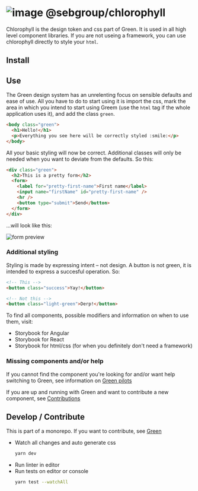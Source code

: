 # ![image](https://user-images.githubusercontent.com/11420341/122373442-c80cee00-cf61-11eb-8bf1-9c48e2decb8e.png) @sebgroup/chlorophyll


Chlorophyll is the design token and css part of Green. It is used in all high level component libraries. If you are not useing a framework, you can use chlorophyll directly to style your `html`.

## Install

## Use

The Green design system has an unrelenting focus on sensible defaults and ease of use. All you have to do to start using it is import the css, mark the area in which you intend to start using Greem (use the `html` tag if the whole application uses it), and add the class `green`.

```html
<body class="green">
  <h1>Hello!</h1>
  <p>Everything you see here will be correctly styled :smile:</p>
</body>
```

All your basic styling will now be correct. Additional classes will only be needed when you want to deviate from the defaults. So this:

```html
<div class="green">
  <h2>This is a pretty form</h2>
  <form>
    <label for="pretty-first-name">First name</label>
    <input name="firstName" id="pretty-first-name" />
    <hr />
    <button type="submit">Send</button>
  </form>
</div>
```

...will look like this:

![form preview](https://user-images.githubusercontent.com/548783/120811253-11197700-c54c-11eb-9bfe-1091a810c4e0.png)

### Additional styling

Styling is made by expressing intent – not design. A button is not green, it is intended to express a succesful operation. So:

```html
<!-- This -->
<button class="success">Yay!</button>

<!-- Not this -->
<button class="light-green">Derp!</button>
```

To find all components, possible modifiers and information on when to use them, visit:

- Storybook for Angular
- Storybook for React
- Storybook for html/css (for when you definitely don't need a framework)

### Missing components and/or help

If you cannot find the component you're looking for and/or want help switching to Green, see information on [Green pilots](https://github.com/sebgroup/green)

If you are up and running with Green and want to contribute a new component, see [Contributions](https://github.com/sebgroup/green/CONTRIBUTING.md)

## Develop / Contribute

This is part of a monorepo. If you want to contribute, see [Green](https://github.com/sebgroup/green)

- Watch all changes and auto generate css
  ```bash
  yarn dev
  ```
- Run linter in editor
- Run tests on editor or console
  ```bash
  yarn test --watchAll
  ```
